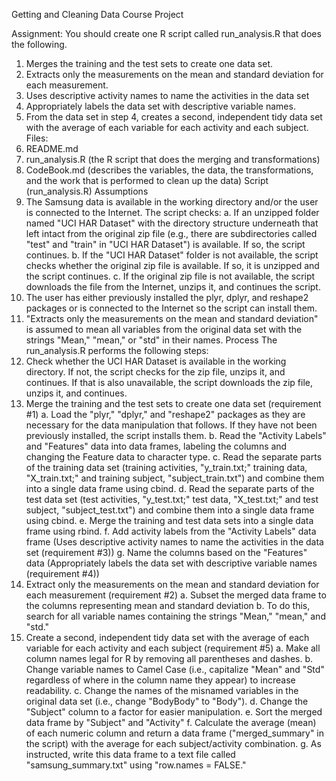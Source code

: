 
Getting and Cleaning Data Course Project

Assignment:
You should create one R script called run_analysis.R that does the following.
1.	Merges the training and the test sets to create one data set.
2.	Extracts only the measurements on the mean and standard deviation for each measurement.
3.	Uses descriptive activity names to name the activities in the data set
4.	Appropriately labels the data set with descriptive variable names.
5.	From the data set in step 4, creates a second, independent tidy data set with the average of each variable for each activity and each subject.
Files:
1.	README.md 
2.	run_analysis.R (the R script that does the merging and transformations)
3.	CodeBook.md (describes the variables, the data, the transformations, and the work that is performed to clean up the data)
Script (run_analysis.R)
Assumptions
1.	The Samsung data is available in the working directory and/or the user is connected to the Internet. The script checks:
a.	If an unzipped folder named "UCI HAR Dataset" with the directory structure underneath that left intact from the original zip file (e.g., there are subdirectories called "test" and "train" in "UCI HAR Dataset") is available. If so, the script continues.
b.	If the "UCI HAR Dataset" folder is not available, the script checks whether the original zip file is available. If so, it is unzipped and the script continues.
c.	If the original zip file is not available, the script downloads the file from the Internet, unzips it, and continues the script.
2.	The user has either previously installed the plyr, dplyr, and reshape2 packages or is connected to the Internet so the script can install them.
3.	"Extracts only the measurements on the mean and standard deviation" is assumed to mean all variables from the original data set with the strings "Mean," "mean," or "std" in their names.
Process
The run_analysis.R performs the following steps:
1.	Check whether the UCI HAR Dataset is available in the working directory. If not, the script checks for the zip file, unzips it, and continues. If that is also unavailable, the script downloads the zip file, unzips it, and continues.
2.	Merge the training and the test sets to create one data set (requirement #1)
a.	Load the "plyr," "dplyr," and "reshape2" packages as they are necessary for the data manipulation that follows. If they have not been previously installed, the script installs them.
b.	Read the "Activity Labels" and "Features" data into data frames, labeling the columns and changing the Feature data to character type.
c.	Read the separate parts of the training data set (training activities, "y_train.txt;" training data, "X_train.txt;" and training subject, "subject_train.txt") and combine them into a single data frame using cbind.
d.	Read the separate parts of the test data set (test activities, "y_test.txt;" test data, "X_test.txt;" and test subject, "subject_test.txt") and combine them into a single data frame using cbind.
e.	Merge the training and test data sets into a single data frame using rbind.
f.	Add activity labels from the "Activity Labels" data frame (Uses descriptive activity names to name the activities in the data set (requirement #3))
g.	Name the columns based on the "Features" data (Appropriately labels the data set with descriptive variable names (requirement #4))
3.	Extract only the measurements on the mean and standard deviation for each measurement (requirement #2)
a.	Subset the merged data frame to the columns representing mean and standard deviation
b.	To do this, search for all variable names containing the strings "Mean," "mean," and "std."
4.	Create a second, independent tidy data set with the average of each variable for each activity and each subject (requirement #5)
a.	Make all column names legal for R by removing all parentheses and dashes.
b.	Change variable names to Camel Case (i.e., capitalize "Mean" and "Std" regardless of where in the column name they appear) to increase readability.
c.	Change the names of the misnamed variables in the original data set (i.e., change "BodyBody" to "Body").
d.	Change the "Subject" column to a factor for easier manipulation.
e.	Sort the merged data frame by "Subject" and "Activity"
f.	Calculate the average (mean) of each numeric column and return a data frame ("merged_summary" in the script) with the average for each subject/activity combination.
g.	As instructed, write this data frame to a text file called "samsung_summary.txt" using "row.names = FALSE."

